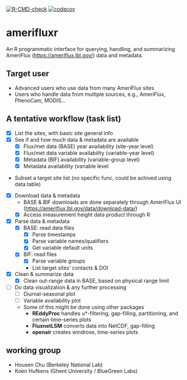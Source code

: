 [![R-CMD-check](https://github.com/chuhousen/amerifluxr/workflows/R-CMD-check/badge.svg)](https://github.com/chuhousen/amerifluxr/actions)
[![codecov](https://codecov.io/gh/chuhousen/amerifluxr/branch/master/graph/badge.svg)](https://codecov.io/gh/chuhousen/amerifluxr)

# amerifluxr
An R programmatic interface for querying, handling, and summarizing AmeriFlux (https://ameriflux.lbl.gov/) data and metadata.  

## Target user
- Advanced users who use data from many AmeriFlux sites
- Users who handle data from multiple sources, e.g., AmeriFlux, PhenoCam, MODIS...

## A tentative workflow (task list)
- [x] List the sites, with basic site general info     
- [x] See if and how much data & metadata are available
  - [x] Flux/met data (BASE) year availability (site-year level)
  - [x] Flux/met data variable availability (variable-year level)
  - [x] Metadata (BIF) availability (variable-group level)
  - [x] Metadata availability (variable level 
- Subset a target site list (no specific func, could be achived using data.table)
- [x] Download data & metadata
  - BASE & BIF downloads are done separately through AmeriFlux UI (https://ameriflux.lbl.gov/data/download-data/)
  - [x] Access measurement height data product through R
- [x] Parse data & metadata
  - [x] BASE: read data files
    - [x] Parse timestamps
    - [x] Parse variable names/qualifiers 
    - [x] Get variable default units
  - [x] BIF: read files
    - [x] Parse variable groups 
    - List target sites’ contacts & DOI
- [x] Clean & summarize data
  - [x] Clean out-range data in BASE, based on physical range limit
- [ ] Do data visualization & any further processing 
  - [ ] Diurnal-seasonal plot
  - [ ] Variable availability plot
  - Some of this might be done using other packages
    - **REddyProc** handles u*-filtering, gap-filling, partitioning, and certain time-series plots 
    - **FluxnetLSM** converts data into NetCDF, gap-filling
    - **openair** creates windrose, time-series plots

## working group
- Housen Chu (Berkeley National Lab)
- Koen Hufkens (Ghent University / BlueGreen Labs)
